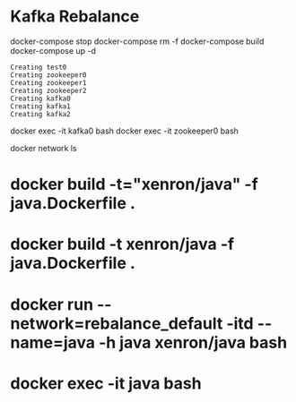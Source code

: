 
# Kafka Rebalance

docker-compose stop
docker-compose rm -f
docker-compose build
docker-compose up -d

```
Creating test0
Creating zookeeper0
Creating zookeeper1
Creating zookeeper2
Creating kafka0
Creating kafka1
Creating kafka2
```

docker exec -it kafka0 bash
docker exec -it zookeeper0 bash

docker network ls

# docker build -t="xenron/java" -f java.Dockerfile .
# docker build -t xenron/java -f java.Dockerfile .
# docker run --network=rebalance_default -itd --name=java -h java xenron/java bash
# docker exec -it java bash


